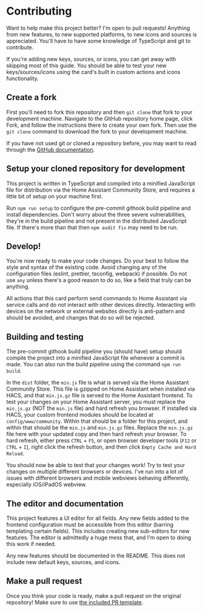 # Contributing

Want to help make this project better? I'm open to pull requests! Anything from new features, to new supported platforms, to new icons and sources is appreciated. You'll have to have some knowledge of TypeScript and git to contribute.

If you're adding new keys, sources, or icons, you can get away with skipping most of this guide. You should be able to test your new keys/sources/icons using the card's built in custom actions and icons functionality.

## Create a fork

First you'll need to fork this repository and then `git clone` that fork to your development machine. Navigate to the GitHub repository home page, click Fork, and follow the instructions there to create your own fork. Then use the `git clone` command to download the fork to your development machine.

If you have not used git or cloned a repository before, you may want to read through the [GitHub documentation](https://docs.github.com/en/pull-requests/collaborating-with-pull-requests/working-with-forks/fork-a-repo).

## Setup your cloned repository for development

This project is written in TypeScript and compiled into a minified JavaScript file for distribution via the Home Assistant Community Store, and requires a little bit of setup on your machine first.

Run `npm run setup` to configure the pre-commit githook build pipeline and install dependencies. Don't worry about the three severe vulnerabilities, they're in the build pipeline and not present in the distributed JavaScript file. If there's more than that then `npm audit fix` may need to be run.

## Develop!

You're now ready to make your code changes. Do your best to follow the style and syntax of the existing code. Avoid changing any of the configuration files (eslint, prettier, tsconfig, webpack) if possible. Do not use `any` unless there's a good reason to do so, like a field that truly can be anything.

All actions that this card perform send commands to Home Assistant via service calls and do not interact with other devices directly. Interacting with devices on the network or external websites directly is anti-pattern and should be avoided, and changes that do so will be rejected.

## Building and testing

The pre-commit githook build pipeline you (should have) setup should compile the project into a minified JavaScript file whenever a commit is made. You can also run the build pipeline using the command `npm run build`.

In the `dist` folder, the `min.js` file is what is served via the Home Assistant Community Store. This file is gzipped on Home Assistant when installed via HACS, and that `min.js.gz` file is served to the Home Assistant frontend. To test your changes on your Home Assistant server, you must replace the `min.js.gz` (NOT the `min.js` file) and hard refresh you browser. If installed via HACS, your custom frontend modules should be located at `config/www/community`. Within that should be a folder for this project, and within that should be the `min.js` and `min.js.gz` files. Replace the `min.js.gz` file here with your updated copy and then hard refresh your browser. To hard refresh, either press `CTRL` + `F5`, or open browser developer tools (`F12` or `CTRL` + `I`), right click the refresh button, and then click `Empty Cache and Hard Reload`.

You should now be able to test that your changes work! Try to test your changes on multiple different browsers or devices. I've run into a lot of issues with different browsers and mobile webviews behaving differently, especially iOS/iPadOS webview.

## The editor and documentation

This project features a UI editor for all fields. Any new fields added to the frontend configuration must be accessible from this editor (barring templating certain fields). This includes creating new sub-editors for new features. The editor is admittedly a huge mess that, and I'm open to doing this work if needed.

Any new features should be documented in the README. This does not include new default keys, sources, and icons.

## Make a pull request

Once you think your code is ready, make a pull request on the original repository! Make sure to use [the included PR template](https://github.com/Nerwyn/android-tv-card/blob/main/.github/PULL_REQUEST_TEMPLATE/pull_request.md).
